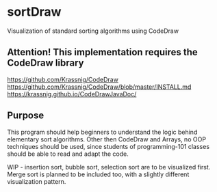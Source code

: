 # sortDraw
Visualization of standard sorting algorithms using CodeDraw

## Attention! This implementation requires the CodeDraw library
https://github.com/Krassnig/CodeDraw
https://github.com/Krassnig/CodeDraw/blob/master/INSTALL.md
https://krassnig.github.io/CodeDrawJavaDoc/

## Purpose
This program should help beginners to understand the logic behind elementary sort algorithms.
Other then CodeDraw and Arrays, no OOP techniques should be used, since students of programming-101 classes should be able to read and adapt the code.

WIP - insertion sort, bubble sort, selection sort are to be visualized first.
Merge sort is planned to be included too, with a slightly different visualization pattern.
